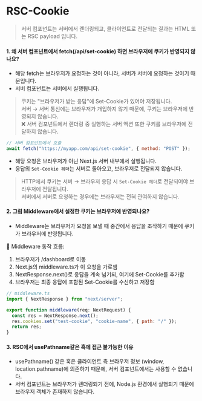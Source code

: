 # RSC-Cookie

> 서버 컴포넌트는 서버에서 렌더링되고, 클라이언트로 전달되는 결과는 HTML 또는 RSC payload 입니다.

#### 1. 왜 서버 컴포넌트에서 fetch(/api/set-cookie) 하면 브라우저에 쿠키가 반영되지 않나요?

- 해당 fetch는 브라우저가 요청하는 것이 아니라, 서버가 서버에 요청하는 것이기 때문입니다.
- 서버 컴포넌트는 서버에서 실행됩니다.

> 쿠키는 "브라우저가 받는 응답"에 Set-Cookie가 있어야 저장됩니다.  
> 서버 → 서버 통신에는 브라우저가 개입하지 않기 때문에, 쿠키는 브라우저에 반영되지 않습니다.  
> ❌ 서버 컴포넌트에서 렌더링 중 실행하는 서버 액션 또한 쿠키를 브라우저에 전달하지 않습니다.

```javascript
// 서버 컴포넌트에서 호출
await fetch("https://myapp.com/api/set-cookie", { method: "POST" });
```

- 해당 요청은 브라우저가 아닌 Next.js 서버 내부에서 실행됩니다.
- 응답의 `Set-Cookie 헤더`는 서버로 돌아오고, 브라우저로 전달되지 않습니다.

> HTTP에서 쿠키는 서버 → 브라우저 응답 시 `Set-Cookie 헤더`로 전달되어야 브라우저에 전달됩니다.  
> 서버에서 서버로 요청하는 경우에는 브라우저는 전혀 관여하지 않습니다.

#### 2. 그럼 Middleware에서 설정한 쿠키는 브라우저에 반영되나요?

- Middleware는 브라우저가 요청을 보낼 때 중간에서 응답을 조작하기 때문에 쿠키가 브라우저에 반영됩니다.

🔹 Middleware 동작 흐름:

1. 브라우저가 /dashboard로 이동
2. Next.js의 middleware.ts가 이 요청을 가로챔
3. NextResponse.next()로 응답을 계속 넘기되, 여기에 Set-Cookie를 추가함
4. 브라우저는 최종 응답에 포함된 Set-Cookie를 수신하고 저장함

```javascript
// middleware.ts
import { NextResponse } from "next/server";

export function middleware(req: NextRequest) {
  const res = NextResponse.next();
  res.cookies.set("test-cookie", "cookie-name", { path: "/" });
  return res;
}
```

#### 3. RSC에서 usePathname같은 훅에 접근 불가능한 이유

- usePathname() 같은 훅은 클라이언트 측 브라우저 정보 (window, location.pathname)에 의존하기 때문에, 서버 컴포넌트에서는 사용할 수 없습니다.
- 서버 컴포넌트는 브라우저가 렌더링되기 전에, Node.js 환경에서 실행되기 때문에 브라우저 객체가 존재하지 않습니다.
